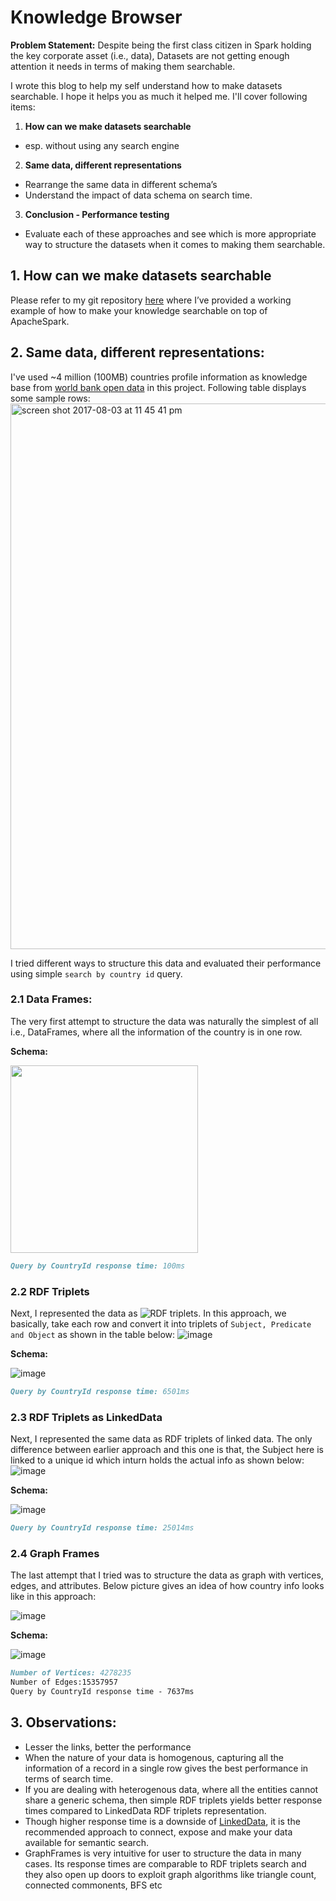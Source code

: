 # Knowledge Browser
**Problem Statement:** Despite being the first class citizen in Spark holding the key corporate asset (i.e., data), Datasets are not getting enough attention it needs in terms of making them searchable.

I wrote this blog to help my self understand how to make datasets searchable. I hope it helps you as much it helped me. I'll cover following items:
1. **How can we make datasets searchable** 
  - esp. without using any search engine
2. **Same data, different representations**
  - Rearrange the same data in different schema’s 
  - Understand the impact of data schema on search time.
3. **Conclusion - Performance testing**
- Evaluate each of these approaches and see which is more appropriate way to structure the datasets when it comes to making them searchable.

## 1. How can we make datasets searchable
Please refer to my git repository [here](https://github.com/spoddutur/graph-knowledge-browser) where I’ve provided a working example of how to make your knowledge searchable on top of ApacheSpark.

## 2. Same data, different representations:
I've used ~4 million (100MB) countries profile information as knowledge base from [world bank open data](http://data.worldbank.org) in this project. Following table displays some sample rows:
<img width="873" alt="screen shot 2017-08-03 at 11 45 41 pm" src="https://user-images.githubusercontent.com/22542670/28936625-e4cf32e4-78a5-11e7-99f6-cdec6b93ce71.png">

 I tried different ways to structure this data and evaluated their performance using simple ```search by country id``` query.

### 2.1 Data Frames:
The very first attempt to structure the data was naturally the simplest of all  i.e., DataFrames, where all the information of the country is in one row.

**Schema:**

<img width="300" src="https://user-images.githubusercontent.com/22542670/31138340-bccdb67e-a88b-11e7-9063-e49fb4cde06a.png">

```markdown
Query by CountryId response time: 100ms
```

### 2.2 RDF Triplets
Next, I represented the data as ![RDF triplets](https://en.wikipedia.org/wiki/RDF_Schema). In this approach, we basically, take each row and convert it into triplets of ```Subject, Predicate and Object``` as shown in the table below:
![image](https://user-images.githubusercontent.com/22542670/31138372-d8b7ade0-a88b-11e7-9056-ef7612282ed3.png)

**Schema:**

![image](https://user-images.githubusercontent.com/22542670/31138377-dd382ef8-a88b-11e7-82bf-56d243e618c3.png)

```markdown
Query by CountryId response time: 6501ms
```

### 2.3 RDF Triplets as LinkedData
Next, I represented the same data as RDF triplets of linked data. The only difference between earlier approach and this one is that, the Subject here is linked to a unique id which inturn holds the actual info as shown below:
![image](https://user-images.githubusercontent.com/22542670/31138384-e7386940-a88b-11e7-91a1-e44fa2c4ee60.png)

**Schema:**

![image](https://user-images.githubusercontent.com/22542670/31139686-ec1dfb1a-a88f-11e7-9895-a518f812cbbf.png)

```markdown
Query by CountryId response time: 25014ms
```

### 2.4 Graph Frames
The last attempt that I tried was to structure the data as graph with vertices, edges, and attributes. Below picture gives an idea of how country info looks like in this approach:

![image](https://user-images.githubusercontent.com/22542670/31139648-d9e108ca-a88f-11e7-91c9-a1baa66386af.png)

**Schema:**

![image](https://user-images.githubusercontent.com/22542670/31139714-026644fe-a890-11e7-828a-acb7a5e2e0c2.png)


```markdown
Number of Vertices: 4278235
Number of Edges:15357957
Query by CountryId response time - 7637ms
```

## 3. Observations:
- Lesser the links, better the performance
- When the nature of your data is homogenous, capturing all the information of a record in a single row gives the best performance in terms of search time.
- If you are dealing with heterogenous data, where all the entities cannot share a generic schema, then simple RDF triplets yields better response times compared to LinkedData RDF triplets representation.
- Though higher response time is a downside of [LinkedData](http://linkeddata.org/), it is the recommended approach to connect, expose and make your data available for semantic search.
- GraphFrames is very intuitive for user to structure the data in many cases. Its response times are comparable to RDF triplets search and they also open up doors to exploit graph algorithms like triangle count, connected commonents, BFS etc


